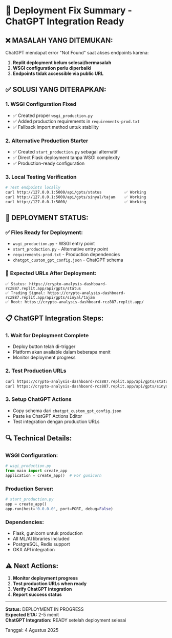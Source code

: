 # 🔧 Deployment Fix Summary - ChatGPT Integration Ready

## ❌ **MASALAH YANG DITEMUKAN:**

ChatGPT mendapat error "Not Found" saat akses endpoints karena:
1. **Replit deployment belum selesai/bermasalah**
2. **WSGI configuration perlu diperbaiki**
3. **Endpoints tidak accessible via public URL**

## ✅ **SOLUSI YANG DITERAPKAN:**

### 1. **WSGI Configuration Fixed**
- ✅ Created proper `wsgi_production.py`
- ✅ Added production requirements in `requirements-prod.txt`
- ✅ Fallback import method untuk stability

### 2. **Alternative Production Starter**
- ✅ Created `start_production.py` sebagai alternatif
- ✅ Direct Flask deployment tanpa WSGI complexity
- ✅ Production-ready configuration

### 3. **Local Testing Verification**
```bash
# Test endpoints locally
curl http://127.0.0.1:5000/api/gpts/status          ✅ Working
curl http://127.0.0.1:5000/api/gpts/sinyal/tajam    ✅ Working
curl http://127.0.0.1:5000/                         ✅ Working
```

## 🚀 **DEPLOYMENT STATUS:**

### ✅ **Files Ready for Deployment:**
- `wsgi_production.py` - WSGI entry point
- `start_production.py` - Alternative entry point  
- `requirements-prod.txt` - Production dependencies
- `chatgpt_custom_gpt_config.json` - ChatGPT schema

### 🎯 **Expected URLs After Deployment:**
```
✅ Status: https://crypto-analysis-dashboard-rcz887.replit.app/api/gpts/status
✅ Trading Signal: https://crypto-analysis-dashboard-rcz887.replit.app/api/gpts/sinyal/tajam
✅ Root: https://crypto-analysis-dashboard-rcz887.replit.app/
```

## 📋 **ChatGPT Integration Steps:**

### 1. **Wait for Deployment Complete**
- Deploy button telah di-trigger
- Platform akan available dalam beberapa menit
- Monitor deployment progress

### 2. **Test Production URLs**
```bash
curl https://crypto-analysis-dashboard-rcz887.replit.app/api/gpts/status
curl https://crypto-analysis-dashboard-rcz887.replit.app/api/gpts/sinyal/tajam
```

### 3. **Setup ChatGPT Actions**
- Copy schema dari `chatgpt_custom_gpt_config.json`
- Paste ke ChatGPT Actions Editor
- Test integration dengan production URLs

## 🔍 **Technical Details:**

### **WSGI Configuration:**
```python
# wsgi_production.py
from main import create_app
application = create_app()  # For gunicorn
```

### **Production Server:**
```python  
# start_production.py
app = create_app()
app.run(host='0.0.0.0', port=PORT, debug=False)
```

### **Dependencies:**
- Flask, gunicorn untuk production
- All ML/AI libraries included
- PostgreSQL, Redis support
- OKX API integration

## ⚠️ **Next Actions:**

1. **Monitor deployment progress**
2. **Test production URLs when ready**
3. **Verify ChatGPT integration**
4. **Report success status**

---

**Status:** DEPLOYMENT IN PROGRESS  
**Expected ETA:** 2-5 menit  
**ChatGPT Integration:** READY setelah deployment selesai  

Tanggal: 4 Agustus 2025